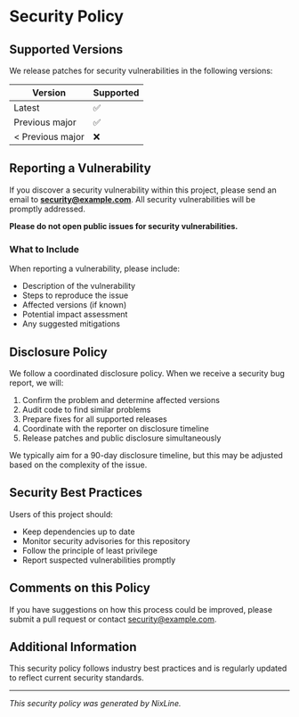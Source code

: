 # Security Policy

## Supported Versions

We release patches for security vulnerabilities in the following versions:

| Version | Supported          |
| ------- | ------------------ |
| Latest | :white_check_mark: |
| Previous major | :white_check_mark: |
| < Previous major | :x: |

## Reporting a Vulnerability

If you discover a security vulnerability within this project, please send an email to **security@example.com**. All security vulnerabilities will be promptly addressed.

**Please do not open public issues for security vulnerabilities.**

### What to Include

When reporting a vulnerability, please include:

- Description of the vulnerability
- Steps to reproduce the issue
- Affected versions (if known)
- Potential impact assessment
- Any suggested mitigations

## Disclosure Policy

We follow a coordinated disclosure policy. When we receive a security bug report, we will:

1. Confirm the problem and determine affected versions
2. Audit code to find similar problems
3. Prepare fixes for all supported releases
4. Coordinate with the reporter on disclosure timeline
5. Release patches and public disclosure simultaneously

We typically aim for a 90-day disclosure timeline, but this may be adjusted based on the complexity of the issue.


## Security Best Practices

Users of this project should:

- Keep dependencies up to date
- Monitor security advisories for this repository
- Follow the principle of least privilege
- Report suspected vulnerabilities promptly

## Comments on this Policy

If you have suggestions on how this process could be improved, please submit a pull request or contact security@example.com.

## Additional Information

This security policy follows industry best practices and is regularly updated to reflect current security standards.

---
*This security policy was generated by NixLine.*
